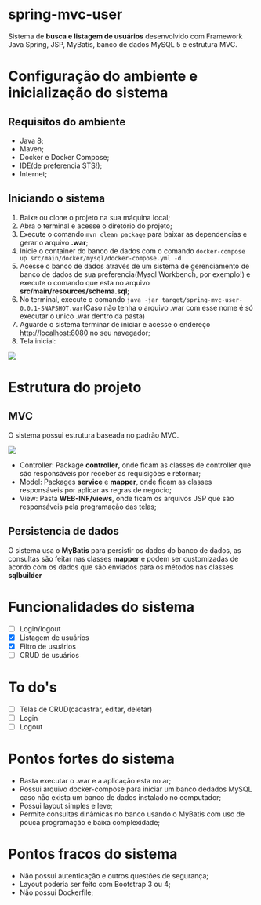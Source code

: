 # spring-mvc-user

Sistema de **busca e listagem de usuários** desenvolvido com Framework Java Spring, JSP, MyBatis, banco de dados MySQL 5 e estrutura MVC.

# Configuração do ambiente e inicialização do sistema
## Requisitos do ambiente
- Java 8;
- Maven;
- Docker e Docker Compose;
- IDE(de preferencia STS!);
- Internet;

## Iniciando o sistema
1. Baixe ou clone o projeto na sua máquina local;
2. Abra o terminal e acesse o diretório do projeto;
3. Execute o comando `mvn clean package` para baixar as dependencias e gerar o arquivo **.war**;
4. Inicie o container do banco de dados com o comando `docker-compose up src/main/docker/mysql/docker-compose.yml -d`
5. Acesse o banco de dados através de um sistema de gerenciamento de banco de dados de sua preferencia(Mysql Workbench, por exemplo!) e execute o comando que esta no arquivo **src/main/resources/schema.sql**;
6. No terminal, execute o comando `java -jar target/spring-mvc-user-0.0.1-SNAPSHOT.war`(Caso não tenha o arquivo .war com esse nome é só executar o unico .war dentro da pasta)
7. Aguarde o sistema terminar de iniciar e acesse o endereço <a href="http://localhost:8080">http://localhost:8080</a> no seu navegador;
8. Tela inicial:

![](http://ap.imagensbrasil.org/images/2018/12/12/tela-inicial.png)

# Estrutura do projeto
## MVC

O sistema possui estrutura baseada no padrão MVC.

![](http://ap.imagensbrasil.org/images/2018/12/12/estrutura-sistema.png)

- Controller: Package **controller**, onde ficam as classes de controller que são responsáveis por receber as requisições e retornar;
- Model: Packages **service** e **mapper**, onde ficam as classes responsáveis por aplicar as regras de negócio;
- View: Pasta **WEB-INF/views**, onde ficam os arquivos JSP que são responsáveis pela programação das telas;

## Persistencia de dados

O sistema usa o **MyBatis** para persistir os dados do banco de dados, as consultas são feitar nas classes **mapper** e podem ser customizadas de acordo com os dados que são enviados para os métodos nas classes **sqlbuilder** 

# Funcionalidades do sistema

- [ ] Login/logout
- [X] Listagem de usuários
- [X] Filtro de usuários
- [ ] CRUD de usuários

# To do's

- [ ] Telas de CRUD(cadastrar, editar, deletar)
- [ ] Login
- [ ] Logout

# Pontos fortes do sistema
- Basta executar o .war e a aplicação esta no ar;
- Possui arquivo docker-compose para iniciar um banco dedados MySQL caso não exista um banco de dados instalado no computador;
- Possui layout simples e leve;
- Permite consultas dinâmicas no banco usando o MyBatis com uso de pouca programação e baixa complexidade;

# Pontos fracos do sistema
- Não possui autenticação e outros questões de segurança;
- Layout poderia ser feito com Bootstrap 3 ou 4;
- Não possui Dockerfile;
